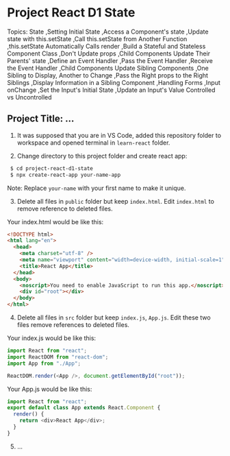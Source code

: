# Project React D1 State

Topics: State
,Setting Initial State
,Access a Component's state
,Update state with this.setState
,Call this.setState from Another Function
,this.setState Automatically Calls render
,Build a Stateful and Stateless Component Class
,Don't Update props
,Child Components Update Their Parents' state
,Define an Event Handler
,Pass the Event Handler
,Receive the Event Handler
,Child Components Update Sibling Components
,One Sibling to Display, Another to Change
,Pass the Right props to the Right Siblings
,Display Information in a Sibling Component
,Handling Forms
,Input onChange
,Set the Input's Initial State
,Update an Input's Value
Controlled vs Uncontrolled

## Project Title: ...

1. It was supposed that you are in VS Code, added this repository folder to workspace and opened terminal in `learn-react` folder.

2. Change directory to this project folder and create react app:

```bash
 $ cd project-react-d1-state
 $ npx create-react-app your-name-app
```

Note: Replace `your-name` with your first name to make it unique.

3. Delete all files in `public` folder but keep `index.html`. Edit `index.html` to remove reference to deleted files.

Your index.html would be like this:

```html
<!DOCTYPE html>
<html lang="en">
  <head>
    <meta charset="utf-8" />
    <meta name="viewport" content="width=device-width, initial-scale=1" />
    <title>React App</title>
  </head>
  <body>
    <noscript>You need to enable JavaScript to run this app.</noscript>
    <div id="root"></div>
  </body>
</html>
```

4. Delete all files in `src` folder but keep `index.js`, `App.js`. Edit these two files remove references to deleted files.

Your index.js would be like this:

```javascript
import React from "react";
import ReactDOM from "react-dom";
import App from "./App";

ReactDOM.render(<App />, document.getElementById("root"));
```

Your App.js would be like this:

```javascript
import React from "react";
export default class App extends React.Component {
  render() {
    return <div>React App</div>;
  }
}
```

5. ...
